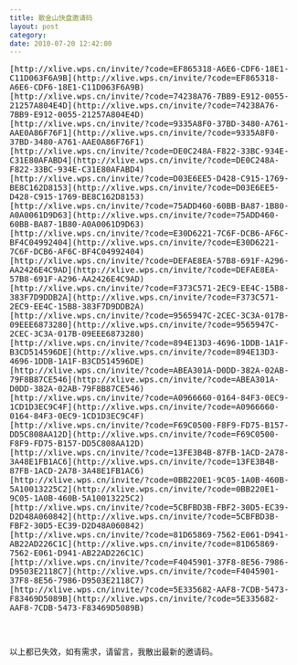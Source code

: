 ```yaml
---
title: 散金山快盘邀请码
layout: post
category: 
date: 2010-07-20 12:42:00
---
```


<pre wrap="">[http://xlive.wps.cn/invite/?code=EF865318-A6E6-CDF6-18E1-C11D063F6A9B](http://xlive.wps.cn/invite/?code=EF865318-A6E6-CDF6-18E1-C11D063F6A9B)  
[http://xlive.wps.cn/invite/?code=74238A76-7BB9-E912-0055-21257A804E4D](http://xlive.wps.cn/invite/?code=74238A76-7BB9-E912-0055-21257A804E4D)  
[http://xlive.wps.cn/invite/?code=9335A8F0-37BD-3480-A761-AAE0A86F76F1](http://xlive.wps.cn/invite/?code=9335A8F0-37BD-3480-A761-AAE0A86F76F1)  
[http://xlive.wps.cn/invite/?code=DE0C248A-F822-33BC-934E-C31E80AFABD4](http://xlive.wps.cn/invite/?code=DE0C248A-F822-33BC-934E-C31E80AFABD4)  
[http://xlive.wps.cn/invite/?code=D03E6EE5-D428-C915-1769-BE8C162D8153](http://xlive.wps.cn/invite/?code=D03E6EE5-D428-C915-1769-BE8C162D8153)  
[http://xlive.wps.cn/invite/?code=75ADD460-60BB-BA87-1B80-A0A0061D9D63](http://xlive.wps.cn/invite/?code=75ADD460-60BB-BA87-1B80-A0A0061D9D63)  
[http://xlive.wps.cn/invite/?code=E30D6221-7C6F-DCB6-AF6C-BF4C04992404](http://xlive.wps.cn/invite/?code=E30D6221-7C6F-DCB6-AF6C-BF4C04992404)  
[http://xlive.wps.cn/invite/?code=DEFAE8EA-57B8-691F-A296-AA2426E4C9AD](http://xlive.wps.cn/invite/?code=DEFAE8EA-57B8-691F-A296-AA2426E4C9AD)  
[http://xlive.wps.cn/invite/?code=F373C571-2EC9-EE4C-15B8-383F7D9DDB2A](http://xlive.wps.cn/invite/?code=F373C571-2EC9-EE4C-15B8-383F7D9DDB2A)  
[http://xlive.wps.cn/invite/?code=9565947C-2CEC-3C3A-017B-09EEE6873280](http://xlive.wps.cn/invite/?code=9565947C-2CEC-3C3A-017B-09EEE6873280)  
[http://xlive.wps.cn/invite/?code=894E13D3-4696-1DDB-1A1F-B3CD514596DE](http://xlive.wps.cn/invite/?code=894E13D3-4696-1DDB-1A1F-B3CD514596DE)  
[http://xlive.wps.cn/invite/?code=ABEA301A-D0DD-382A-02AB-79F8B87CE546](http://xlive.wps.cn/invite/?code=ABEA301A-D0DD-382A-02AB-79F8B87CE546)  
[http://xlive.wps.cn/invite/?code=A0966660-0164-84F3-0EC9-1CD1D3EC9C4F](http://xlive.wps.cn/invite/?code=A0966660-0164-84F3-0EC9-1CD1D3EC9C4F)  
[http://xlive.wps.cn/invite/?code=F69C0500-F8F9-FD75-B157-DD5C808AA12D](http://xlive.wps.cn/invite/?code=F69C0500-F8F9-FD75-B157-DD5C808AA12D)  
[http://xlive.wps.cn/invite/?code=13FE3B4B-87FB-1ACD-2A78-3A48E1FB1AC6](http://xlive.wps.cn/invite/?code=13FE3B4B-87FB-1ACD-2A78-3A48E1FB1AC6)  
[http://xlive.wps.cn/invite/?code=0BB220E1-9C05-1A0B-460B-5A10013225C2](http://xlive.wps.cn/invite/?code=0BB220E1-9C05-1A0B-460B-5A10013225C2)  
[http://xlive.wps.cn/invite/?code=5CBFBD3B-FBF2-30D5-EC39-D2D48A060842](http://xlive.wps.cn/invite/?code=5CBFBD3B-FBF2-30D5-EC39-D2D48A060842)  
[http://xlive.wps.cn/invite/?code=81D65869-7562-E061-D941-AB22AD226C1C](http://xlive.wps.cn/invite/?code=81D65869-7562-E061-D941-AB22AD226C1C)  
[http://xlive.wps.cn/invite/?code=F4045901-37F8-8E56-7986-D9503E2118C7](http://xlive.wps.cn/invite/?code=F4045901-37F8-8E56-7986-D9503E2118C7)  
[http://xlive.wps.cn/invite/?code=5E335682-AAF8-7CDB-5473-F83469D5089B](http://xlive.wps.cn/invite/?code=5E335682-AAF8-7CDB-5473-F83469D5089B)
</pre><pre wrap="">
</pre><pre wrap="">以上都已失效，如有需求，请留言，我散出最新的邀请码。</pre>